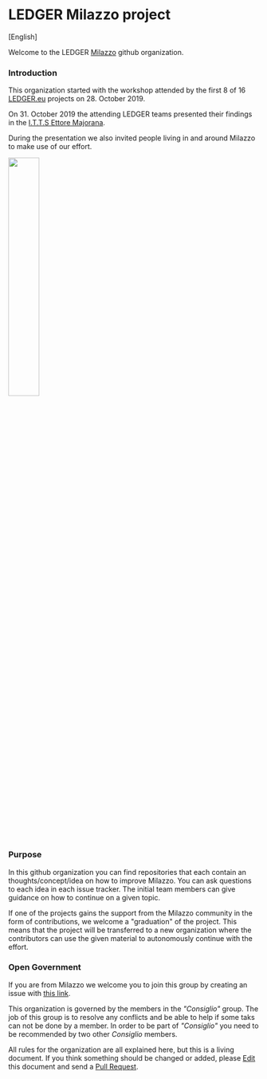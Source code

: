 # LEDGER Milazzo project

[English]

Welcome to the LEDGER [Milazzo](https://en.wikipedia.org/wiki/Milazzo) github organization.

### Introduction

This organization started with the workshop attended by the first 8 of 16 [LEDGER.eu](https://ledgerproject.eu/) projects on 28. October 2019.

On 31. October 2019 the attending LEDGER teams presented their findings in the [I.T.T.S Ettore Majorana](http://www.itimajorana.edu.it/index.php).

During the presentation we also invited people living in and around Milazzo to make use of our effort.

<img src="https://user-images.githubusercontent.com/914122/68044134-04310380-fcd7-11e9-97c0-90f290fec8a7.jpeg" width="35%">

### Purpose

In this github organization you can find repositories that each contain an thoughts/concept/idea on how to improve Milazzo.
You can ask questions to each idea in each issue tracker. The initial team members can give guidance on how to continue on a given topic.

If one of the projects gains the support from the Milazzo community in the form of contributions, we welcome a "graduation" of the project. This means that the project will be transferred to a new organization where the contributors can use the given material to autonomously continue with the effort.

### Open Government

If you are from Milazzo we welcome you to join this group by creating an issue with [this link](https://github.com/ledger-milazzo/org/issues/new?assignees=&labels=&template=member-request.md&title=Ciao%21+Ledger+Milazzo).

This organization is governed by the members in the _"Consiglio"_ group. The job of this group is to resolve any conflicts and be able to help if some taks can not be done by a member. In order to be part of _"Consiglio"_ you need to be recommended by two other _Consiglio_ members.

All rules for the organization are all explained here, but this is a living document. If you think something should be changed or added, please [Edit](https://github.com/ledger-milazzo/org/edit/master/README.md) this document and send a [Pull Request](https://help.github.com/en/github/collaborating-with-issues-and-pull-requests/about-pull-requests).

